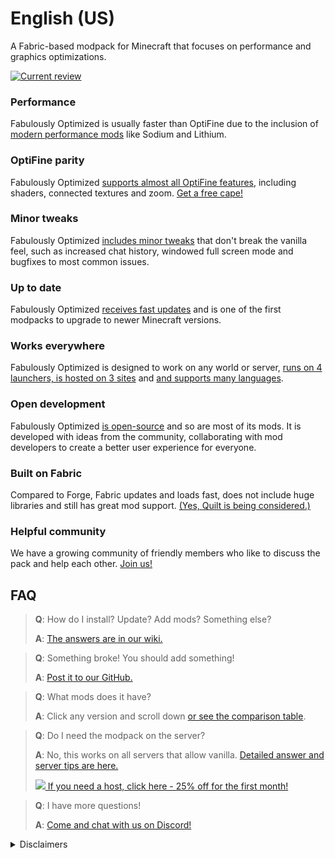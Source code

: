 # English (US)

A Fabric-based modpack for Minecraft that focuses on performance and graphics optimizations. 

[![Current review](https://img.youtube.com/vi/bb8G9X5Q_4I/maxresdefault.jpg)](https://www.youtube.com/watch?v=bb8G9X5Q_4I)

### Performance

Fabulously Optimized is usually faster than OptiFine due to the inclusion of [modern performance mods][1] like Sodium and Lithium.

### OptiFine parity

Fabulously Optimized [supports almost all OptiFine features][2], including shaders, connected textures and zoom. [Get a free cape!][3]

### Minor tweaks

Fabulously Optimized [includes minor tweaks][4] that don't break the vanilla feel, such as increased chat history, windowed full screen mode and bugfixes to most common issues.

### Up to date

Fabulously Optimized [receives fast updates][5] and is one of the first modpacks to upgrade to newer Minecraft versions.

### Works everywhere

Fabulously Optimized is designed to work on any world or server, [runs on 4 launchers, is hosted on 3 sites][6] and [and supports many languages][7].

### Open development

Fabulously Optimized [is open-source][8] and so are most of its mods. It is developed with ideas from the community, collaborating with mod developers to create a better user experience for everyone.

### Built on Fabric

Compared to Forge, Fabric updates and loads fast, does not include huge libraries and still has great mod support. [(Yes, Quilt is being considered.)][9]

### Helpful community

We have a growing community of friendly members who like to discuss the pack and help each other. [Join us!][10]

## FAQ

> **Q**: How do I install? Update? Add mods? Something else?
> 
> **A**: [The answers are in our wiki.][11]


> **Q**: Something broke! You should add something!
> 
> **A**: [Post it to our GitHub.][8]


> **Q**: What mods does it have? 
> 
> **A**: Click any version and scroll down [or see the comparison table][12].


> **Q**: Do I need the modpack on the server?
> 
> **A**: No, this works on all servers that allow vanilla. [Detailed answer and server tips are here.][13] 
> 
> [![](https://i.ibb.co/gr9mSxW/image.png) If you need a host, click here - 25% off for the first month!][14]


> **Q**: I have more questions!
> 
> **A**: [Come and chat with us on Discord!][10]

<details>
   <summary>Disclaimers</summary>
   
* The modpack has been set up to be compatible with the rules of most public third-party servers, but it is your responsibility to verify whether you are allowed to use it or not. By installing this modpack you agree that the modpack author, the mod developers and Mojang provide no warranties for using this modpack, every action you do with it is your own. 
   
    * The command */ghost* (provided by [AntiGhost][15]) may be disallowed by the rules on some servers [as it sends a slight amount of packets][16], but it is safe if you don't spam it, use only when you are stuck in blocks.
* This modpack is using [Starlight][17] for chunk optimization and [due to the way it works][18], disabling (or replacing) the mod will make your existing worlds initially load a bit slower. This is harmless, it simply means the game is calculating the lit up areas again with a different algorithm.
* This modpack disables the [third-party server disclaimer][19], so if you are using the multiplayer function, you also agree to the following: 
    > Caution: Online play is offered by third-party servers that are not owned, operated, or supervised by Mojang Studios or Microsoft. During online play, you may be exposed to unmoderated chat messages or other types of user-generated content that may not be suitable for everyone. 

    * You must also be aware that you can use [the "social interactions" screen][20] by pressing the key `P` in-game.

* Yes, you can fork/remix this pack [according to the license][21]. You cannot, however, use the "Fabulously Optimized" name or logo.
   
</details>

[1]: https://github.com/Fabulously-Optimized/fabulously-optimized/blob/main/INCLUDED-MODS.md#smooth
[2]: https://fabulously-optimized.gitbook.io/modpack/readme/give-up-optifine
[3]: https://fabulously-optimized.gitbook.io/modpack/readme/free-cape
[4]: https://github.com/Fabulously-Optimized/fabulously-optimized/blob/main/INCLUDED-MODS.md#functional
[5]: https://github.com/Fabulously-Optimized/fabulously-optimized/blob/description-overhaul/CHANGELOG.md
[6]: https://github.com/Fabulously-Optimized/fabulously-optimized#downloads
[7]: https://github.com/Fabulously-Optimized/wiki/blob/main/en-us/language-support.md
[8]: https://github.com/Fabulously-Optimized/fabulously-optimized
[9]: https://github.com/Fabulously-Optimized/fabulously-optimized/issues/257
[10]: https://discord.gg/yxaXtaQqdB
[11]: https://fabulously-optimized.gitbook.io/modpack/
[12]: https://github.com/Fabulously-Optimized/fabulously-optimized/blob/main/INCLUDED-MODS.md
[13]: https://fabulously-optimized.gitbook.io/modpack/readme/server-setup
[14]: https://www.bisecthosting.com/clients/aff.php?aff=2604

[15]: https://www.curseforge.com/minecraft/mc-mods/antighost
[16]: https://www.curseforge.com/minecraft/mc-mods/antighost?comment=103
[17]: https://www.curseforge.com/minecraft/mc-mods/starlight
[18]: https://github.com/PaperMC/Starlight/blob/fabric/TECHNICAL_DETAILS.md#chunk-save-format
[19]: https://minecraft.fandom.com/wiki/File:Multiplayer_disclaimer.png
[20]: https://minecraft.fandom.com/wiki/Social_Interactions_screen#Usage
[21]: https://github.com/Fabulously-Optimized/fabulously-optimized/blob/main/LICENSE.md
